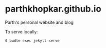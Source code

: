 # parthkhopkar.github.io
Parth's personal website and blog

To serve locally:

```bash
$ budle exec jekyll serve
```